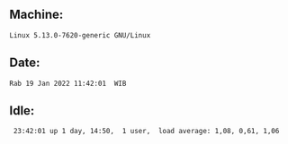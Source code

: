 ## Machine:
```
Linux 5.13.0-7620-generic GNU/Linux
```
## Date:
```
Rab 19 Jan 2022 11:42:01  WIB
```
## Idle:
```
 23:42:01 up 1 day, 14:50,  1 user,  load average: 1,08, 0,61, 1,06
```
